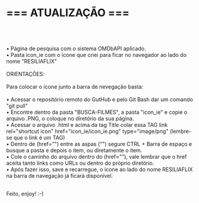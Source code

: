 # === ATUALIZAÇÃO === 
<br><br>
<br>
• Página de pesquisa com o sistema OMDbAPI aplicado. 
<br>
• Pasta icon_ie com o ícone que criei para ficar no navegador ao lado do nome "RESILIAFLIX" 
<br><br>
ORIENTAÇÕES:
<br><br>
Para colocar o ícone junto a barra de nevegação basta: <br>
<br>
• Acessar o repositório remoto do GutHub e pelo Git Bash dar um comando "git pull"<br>
• Encontre dentro da pasta "BUSCA-FILMES", a pasta "icon_ie" e copie o arquivo .PNG, o coloque no diretório da sua página.<br>
• Acessar o arquivo .html e acima da tag Title colar essa TAG link rel="shortcut icon" href="icon_ie/icon_ie.png" type="image/png" (lembre-se que o link é um TAG)<br>
• Dentro de (href="") entre as aspas ("") segure CTRL + Barra de espaço e busque a pasta e depois o item, ou diretamente o item. <br>
• Cole o caminho do arquivo dentro do (href=""), vale lembrar que o href aceita tanto links como URLs ou dentro do próprio diretório.<br>
• Após fazer isso, save e recarregue, o ícone ao lado do nome RESILIAFLIX na barra de navegação já ficará disponível.<br><br>

Feito, enjoy! :-)


